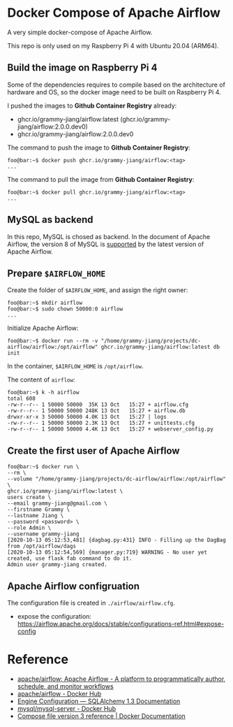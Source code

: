 # Docker Compose of Apache Airflow

A very simple docker-compose of Apache Airflow.

This repo is only used on my Raspberry Pi 4 with Ubuntu 20.04 (ARM64).

## Build the image on Raspberry Pi 4

Some of the dependencies requires to compile based on the architecture of hardware and OS, so the docker image need to be built on Raspberry Pi 4.

I pushed the images to **Github Container Registry** already:

* ghcr.io/grammy-jiang/airflow:latest (ghcr.io/grammy-jiang/airflow:2.0.0.dev0)
* ghcr.io/grammy-jiang/airflow:2.0.0.dev0

The command to push the image to **Github Container Registry**:

```console
foo@bar:~$ docker push ghcr.io/grammy-jiang/airflow:<tag>
...
```

The command to pull the image from **Github Container Registry**:

```console
foo@bar:~$ docker pull ghcr.io/grammy-jiang/airflow:<tag>
...
```

## MySQL as backend

In this repo, MySQL is chosed as backend. In the document of Apache Airflow, the version 8 of MySQL is [supported](https://github.com/apache/airflow#requirements) by the latest version of Apache Airflow.

## Prepare `$AIRFLOW_HOME`

Create the folder of `$AIRFLOW_HOME`, and assign the right owner:

```console
foo@bar:~$ mkdir airflow
foo@bar:~$ sudo chown 50000:0 airflow
...
```

Initialize Apache Airflow:

```console
foo@bar:~$ docker run --rm -v "/home/grammy-jiang/projects/dc-airflow/airflow:/opt/airflow" ghcr.io/grammy-jiang/airflow:latest db init
```

In the container, `$AIRFLOW_HOME` is `/opt/airflow`.

The content of `airflow`:

```console
foo@bar:~$ k -h airflow
total 608
-rw-r--r-- 1 50000 50000  35K 13 Oct   15:27 + airflow.cfg 
-rw-r--r-- 1 50000 50000 248K 13 Oct   15:27 + airflow.db 
drwxr-xr-x 3 50000 50000 4.0K 13 Oct   15:27 | logs 
-rw-r--r-- 1 50000 50000 2.3K 13 Oct   15:27 + unittests.cfg 
-rw-r--r-- 1 50000 50000 4.4K 13 Oct   15:27 + webserver_config.py 
```

## Create the first user of Apache Airflow

```console
foo@bar:~$ docker run \
--rm \
--volume "/home/grammy-jiang/projects/dc-airflow/airflow:/opt/airflow" \
ghcr.io/grammy-jiang/airflow:latest \
users create \
--email grammy-jiang@gmail.com \
--firstname Grammy \
--lastname Jiang \
--password <password> \
--role Admin \
--username grammy-jiang
[2020-10-13 05:12:53,481] {dagbag.py:431} INFO - Filling up the DagBag from /opt/airflow/dags
[2020-10-13 05:12:54,569] {manager.py:719} WARNING - No user yet created, use flask fab command to do it.
Admin user grammy-jiang created.
```

## Apache Airflow configruation

The configuration file is created in `./airflow/airflow.cfg`.

* expose the configuration: https://airflow.apache.org/docs/stable/configurations-ref.html#expose-config

# Reference

* [apache/airflow: Apache Airflow - A platform to programmatically author, schedule, and monitor workflows](https://github.com/apache/airflow)
* [apache/airflow - Docker Hub](https://hub.docker.com/r/apache/airflow)
* [Engine Configuration — SQLAlchemy 1.3 Documentation](https://docs.sqlalchemy.org/en/13/core/engines.html)
* [mysql/mysql-server - Docker Hub](https://hub.docker.com/r/mysql/mysql-server)
* [Compose file version 3 reference | Docker Documentation](https://docs.docker.com/compose/compose-file/)
